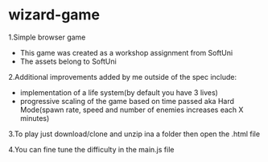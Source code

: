 # wizard-game
1.Simple browser game

- This game was created as a workshop assignment from SoftUni
- The assets belong to SoftUni

2.Additional improvements added by me outside of the spec include:
 
- implementation of a life system(by default you have 3 lives)
- progressive scaling of the game based on time passed aka Hard Mode(spawn rate, speed and number of enemies increases each X minutes)

3.To play just download/clone and unzip ina a folder then open the .html file

4.You can fine tune the difficulty in the main.js file
